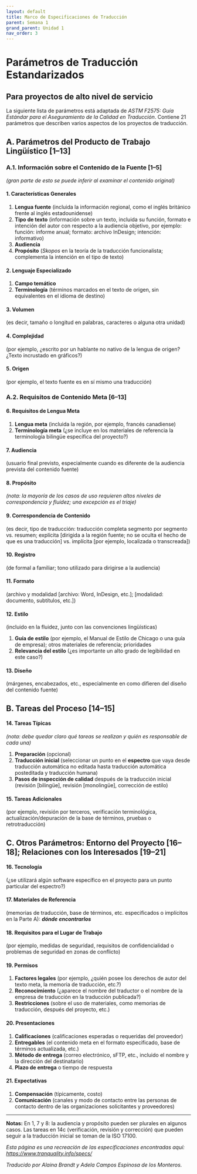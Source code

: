 ```yaml
---
layout: default
title: Marco de Especificaciones de Traducción
parent: Semana 1
grand_parent: Unidad 1
nav_order: 3
---
```


# Parámetros de Traducción Estandarizados

## Para proyectos de alto nivel de servicio

La siguiente lista de parámetros está adaptada de *ASTM F2575: Guía Estándar para el Aseguramiento de la Calidad en Traducción*. Contiene 21 parámetros que describen varios aspectos de los proyectos de traducción.

## A. Parámetros del Producto de Trabajo Lingüístico [1–13]

### A.1. Información sobre el Contenido de la Fuente [1–5]
*(gran parte de esto se puede inferir al examinar el contenido original)*

#### 1. **Características Generales**
   1. **Lengua fuente** (incluida la información regional, como el inglés británico frente al inglés estadounidense)
   2. **Tipo de texto** (información sobre un texto, incluida su función, formato e intención del autor con respecto a la audiencia objetivo, por ejemplo: función: informe anual; formato: archivo InDesign; intención: informativo)
   3. **Audiencia**
   4. **Propósito** (*Skopos* en la teoría de la traducción funcionalista; complementa la intención en el tipo de texto)

#### 2. **Lenguaje Especializado**
   1. **Campo temático**
   2. **Terminología** (términos marcados en el texto de origen, sin equivalentes en el idioma de destino)

#### 3. **Volumen** 
(es decir, tamaño o longitud en palabras, caracteres o alguna otra unidad)

#### 4. **Complejidad** 
(por ejemplo, ¿escrito por un hablante no nativo de la lengua de origen? ¿Texto incrustado en gráficos?)

#### 5. **Origen** 
(por ejemplo, el texto fuente es en sí mismo una traducción)

### A.2. Requisitos de Contenido Meta [6–13]

#### 6. **Requisitos de Lengua Meta**
   1. **Lengua meta** (incluida la región, por ejemplo, francés canadiense)
   2. **Terminología meta** (¿se incluye en los materiales de referencia la terminología bilingüe específica del proyecto?)

#### 7. **Audiencia** 
(usuario final previsto, especialmente cuando es diferente de la audiencia prevista del contenido fuente)

#### 8. **Propósito** 
*(nota: la mayoría de los casos de uso requieren altos niveles de correspondencia y fluidez; una excepción es el triaje)*

#### 9. **Correspondencia de Contenido** 
(es decir, tipo de traducción: traducción completa segmento por segmento vs. resumen; explícita [dirigida a la región fuente; no se oculta el hecho de que es una traducción] vs. implícita [por ejemplo, localizada o transcreada])

#### 10. **Registro** 
(de formal a familiar; tono utilizado para dirigirse a la audiencia)

#### 11. **Formato** 
(archivo y modalidad [archivo: Word, InDesign, etc.]; [modalidad: documento, subtítulos, etc.])

#### 12. **Estilo** 
(incluido en la fluidez, junto con las convenciones lingüísticas)
   1. **Guía de estilo** (por ejemplo, el Manual de Estilo de Chicago o una guía de empresa); otros materiales de referencia; prioridades
   2. **Relevancia del estilo** (¿es importante un alto grado de legibilidad en este caso?)

#### 13. **Diseño** 
(márgenes, encabezados, etc., especialmente en como difieren del diseño del contenido fuente)

## B. Tareas del Proceso [14–15]

#### 14. **Tareas Típicas** 
*(nota: debe quedar claro qué tareas se realizan y quién es responsable de cada una)*
   1. **Preparación** (opcional)
   2. **Traducción inicial** (seleccionar un punto en el **espectro** que vaya desde traducción automática no editada hasta traducción automática posteditada y traducción humana)
   3. **Pasos de inspección de calidad** después de la traducción inicial (revisión [bilingüe], revisión [monolingüe], corrección de estilo)

#### 15. **Tareas Adicionales** 
(por ejemplo, revisión por terceros, verificación terminológica, actualización/depuración de la base de términos, pruebas o retrotraducción)

## C. Otros Parámetros: Entorno del Proyecto [16–18]; Relaciones con los Interesados [19–21]

#### 16. **Tecnología** 
(¿se utilizará algún software específico en el proyecto para un punto particular del espectro?)

#### 17. **Materiales de Referencia** 
(memorias de traducción, base de términos, etc. especificados o implícitos en la Parte A): ***dónde encontrarlos***

#### 18. **Requisitos para el Lugar de Trabajo** 
(por ejemplo, medidas de seguridad, requisitos de confidencialidad o problemas de seguridad en zonas de conflicto)

#### 19. **Permisos**
   1. **Factores legales** (por ejemplo, ¿quién posee los derechos de autor del texto meta, la memoria de traducción, etc.?)
   2. **Reconocimiento** (¿aparece el nombre del traductor o el nombre de la empresa de traducción en la traducción publicada?)
   3. **Restricciones** (sobre el uso de materiales, como memorias de traducción, después del proyecto, etc.)

#### 20. **Presentaciones**
   1. **Calificaciones** (calificaciones esperadas o requeridas del proveedor)
   2. **Entregables** (el contenido meta en el formato especificado, base de términos actualizada, etc.)
   3. **Método de entrega** (correo electrónico, sFTP, etc., incluido el nombre y la dirección del destinatario)
   4. **Plazo de entrega** o tiempo de respuesta

#### 21. **Expectativas**
   1. **Compensación** (típicamente, costo)
   2. **Comunicación** (canales y modo de contacto entre las personas de contacto dentro de las organizaciones solicitantes y proveedores)

---

**Notas:** En 1, 7 y 8: la audiencia y propósito pueden ser plurales en algunos casos. Las tareas en 14c (verificación, revisión y corrección) que pueden seguir a la traducción inicial se toman de la ISO 17100.

*Esta página es una recreación de las especificaciones encontradas aquí: https://www.tranquality.info/specs/*

*Traducido por Alaina Brandt y Adela Campos Espinosa de los Monteros.*
